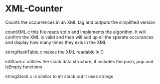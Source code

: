 # XML-Counter
Counts the occurrences in an XML tag and outputs the simplified version

countXML.c this file reads stdin and implements the algorithm. It will confirm the XML is valid and then
will add up all the sperate occurances and display  how many times they exis in the XML

stringHashTable.c makes the XML readable in C

intStack.c utilizes the stack data structure, it includes the push, pop and isEmpty functions

stringStack.c is similar to int stack but it uses strings 


